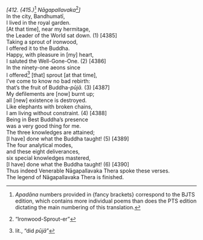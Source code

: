 *\[412. {415.}*[^1] *Nāgapallavaka*[^2]*\]*  
In the city, Bandhumatī,  
I lived in the royal garden.  
\[At that time\], near my hermitage,  
the Leader of the World sat down. (1) \[4385\]  
Taking a sprout of ironwood,  
I offered it to the Buddha.  
Happy, with pleasure in \[my\] heart,  
I saluted the Well-Gone-One. (2) \[4386\]  
In the ninety-one aeons since  
I offered[^3] \[that\] sprout \[at that time\],  
I’ve come to know no bad rebirth:  
that’s the fruit of Buddha-*pūjā.* (3) \[4387\]  
My defilements are \[now\] burnt up;  
all \[new\] existence is destroyed.  
Like elephants with broken chains,  
I am living without constraint. (4) \[4388\]  
Being in Best Buddha’s presence  
was a very good thing for me.  
The three knowledges are attained;  
\[I have\] done what the Buddha taught! (5) \[4389\]  
The four analytical modes,  
and these eight deliverances,  
six special knowledges mastered,  
\[I have\] done what the Buddha taught! (6) \[4390\]  
Thus indeed Venerable Nāgapallavaka Thera spoke these verses.  
The legend of Nāgapallavaka Thera is finished.  
[^1]: *Apadāna* numbers provided in {fancy brackets} correspond to the
    BJTS edition, which contains more individual poems than does the PTS
    edition dictating the main numbering of this translation.  
[^2]: “Ironwood-Sprout-er”  
[^3]: lit., “did *pūjā*”
